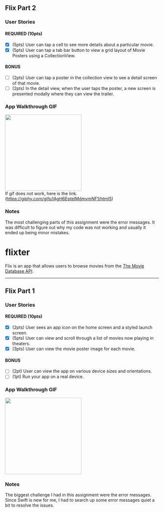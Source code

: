 ## Flix Part 2

### User Stories

#### REQUIRED (10pts)
- [x] (5pts) User can tap a cell to see more details about a particular movie.
- [x] (5pts) User can tap a tab bar button to view a grid layout of Movie Posters using a CollectionView.

#### BONUS
- [ ] (2pts) User can tap a poster in the collection view to see a detail screen of that movie.
- [ ] (2pts) In the detail view, when the user taps the poster, a new screen is presented modally where they can view the trailer.

### App Walkthrough GIF
<img src="https://media.giphy.com/media/lAgH6EptelMdmvmNF1/giphy.gif" width=250><br>
If gif does not work, here is the link. (https://giphy.com/gifs/lAgH6EptelMdmvmNF1/html5)

### Notes
The most challenging parts of this assignment were the error messages. It was difficult to figure out why my code was not working and usually it ended up being minor mistakes. 

# flixter

Flix is an app that allows users to browse movies from the [The Movie Database API](http://docs.themoviedb.apiary.io/#).



---



## Flix Part 1

### User Stories

#### REQUIRED (10pts)
- [x] (2pts) User sees an app icon on the home screen and a styled launch screen.
- [x] (5pts) User can view and scroll through a list of movies now playing in theaters.
- [x] (3pts) User can view the movie poster image for each movie.

#### BONUS
- [ ] (2pt) User can view the app on various device sizes and orientations.
- [ ] (1pt) Run your app on a real device.

### App Walkthrough GIF
<img src="https://recordit.co/21BluaWpks" width=250><br>

### Notes
The biggest challenge I had in this assignment were the error messages. Since Swift is new for me, I had to search up some error messages quiet a bit to resolve the issues. 
